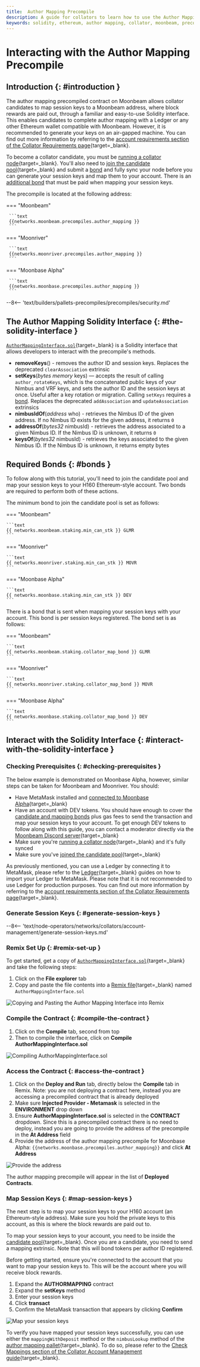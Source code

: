 ```yaml
---
title:  Author Mapping Precompile
description: A guide for collators to learn how to use the Author Mapping Solidity interface to map session keys to a Moonbeam address where block rewards are paid out. 
keywords: solidity, ethereum, author mapping, collator, moonbeam, precompiled, contracts, block producer
---
```


# Interacting with the Author Mapping Precompile

## Introduction {: #introduction }

The author mapping precompiled contract on Moonbeam allows collator candidates to map session keys to a Moonbeam address, where block rewards are paid out, through a familiar and easy-to-use Solidity interface. This enables candidates to complete author mapping with a Ledger or any other Ethereum wallet compatible with Moonbeam. However, it is recommended to generate your keys on an air-gapped machine. You can find out more information by referring to the [account requirements section of the Collator Requirements page](/node-operators/networks/collators/requirements/#account-requirements){target=\_blank}.

To become a collator candidate, you must be [running a collator node](/node-operators/networks/run-a-node/overview){target=\_blank}. You'll also need to [join the candidate pool](/node-operators/networks/collators/activities/#become-a-candidate){target=\_blank} and submit a [bond](#bonds) and fully sync your node before you can generate your session keys and map them to your account. There is an [additional bond](#bonds) that must be paid when mapping your session keys.

The precompile is located at the following address:

=== "Moonbeam"

     ```text
     {{networks.moonbeam.precompiles.author_mapping }}
     ```

=== "Moonriver"

     ```text
     {{networks.moonriver.precompiles.author_mapping }}
     ```

=== "Moonbase Alpha"

     ```text
     {{networks.moonbase.precompiles.author_mapping }}
     ```

--8<-- 'text/builders/pallets-precompiles/precompiles/security.md'

## The Author Mapping Solidity Interface {: #the-solidity-interface }

[`AuthorMappingInterface.sol`](https://github.com/moonbeam-foundation/moonbeam/blob/master/precompiles/author-mapping/AuthorMappingInterface.sol){target=\_blank} is a Solidity interface that allows developers to interact with the precompile's methods.

- **removeKeys**() - removes the author ID and session keys. Replaces the deprecated `clearAssociation` extrinsic
- **setKeys**(*bytes memory* keys) — accepts the result of calling `author_rotateKeys`, which is the concatenated public keys of your Nimbus and VRF keys, and sets the author ID and the session keys at once. Useful after a key rotation or migration. Calling `setKeys` requires a [bond](#mapping-bonds). Replaces the deprecated `addAssociation` and `updateAssociation` extrinsics
- **nimbusIdOf**(*address* who) - retrieves the Nimbus ID of the given address. If no Nimbus ID exists for the given address, it returns `0`
- **addressOf**(*bytes32* nimbusId) - retrieves the address associated to a given Nimbus ID. If the Nimbus ID is unknown, it returns `0`
- **keysOf**(*bytes32* nimbusId) - retrieves the keys associated to the given Nimbus ID. If the Nimbus ID is unknown, it returns empty bytes

## Required Bonds {: #bonds }

To follow along with this tutorial, you'll need to join the candidate pool and map your session keys to your H160 Ethereum-style account. Two bonds are required to perform both of these actions.

The minimum bond to join the candidate pool is set as follows:

=== "Moonbeam"

    ```text
    {{ networks.moonbeam.staking.min_can_stk }} GLMR
    ```

=== "Moonriver"

    ```text
    {{ networks.moonriver.staking.min_can_stk }} MOVR
    ```

=== "Moonbase Alpha"

    ```text
    {{ networks.moonbase.staking.min_can_stk }} DEV
    ```

There is a bond that is sent when mapping your session keys with your account. This bond is per session keys registered. The bond set is as follows:

=== "Moonbeam"

    ```text
    {{ networks.moonbeam.staking.collator_map_bond }} GLMR
    ```
  
=== "Moonriver"

    ```text
    {{ networks.moonriver.staking.collator_map_bond }} MOVR
    ```

=== "Moonbase Alpha"

    ```text
    {{ networks.moonbase.staking.collator_map_bond }} DEV
    ```

## Interact with the Solidity Interface {: #interact-with-the-solidity-interface }

### Checking Prerequisites {: #checking-prerequisites }

The below example is demonstrated on Moonbase Alpha, however, similar steps can be taken for Moonbeam and Moonriver. You should:  

 - Have MetaMask installed and [connected to Moonbase Alpha](/tokens/connect/metamask){target=\_blank}
 - Have an account with DEV tokens. You should have enough to cover the [candidate and mapping bonds](#bonds) plus gas fees to send the transaction and map your session keys to your account. To get enough DEV tokens to follow along with this guide, you can contact a moderator directly via the [Moonbeam Discord server](https://discord.gg/PfpUATX){target=\_blank}
 - Make sure you're [running a collator node](/node-operators/networks/run-a-node/overview){target=\_blank} and it's fully synced
 - Make sure you've [joined the candidate pool](/node-operators/networks/collators/activities/#become-a-candidate){target=\_blank}

As previously mentioned, you can use a Ledger by connecting it to MetaMask, please refer to the [Ledger](/tokens/connect/ledger){target=\_blank} guides on how to import your Ledger to MetaMask. Please note that it is not recommended to use Ledger for production purposes. You can find out more information by referring to the [account requirements section of the Collator Requirements page](/node-operators/networks/collators/requirements/#account-requirements){target=\_blank}.

### Generate Session Keys {: #generate-session-keys }

--8<-- 'text/node-operators/networks/collators/account-management/generate-session-keys.md'

### Remix Set Up {: #remix-set-up }

To get started, get a copy of [`AuthorMappingInterface.sol`](https://github.com/moonbeam-foundation/moonbeam/blob/master/precompiles/author-mapping/AuthorMappingInterface.sol){target=\_blank} and take the following steps:

1. Click on the **File explorer** tab
2. Copy and paste the file contents into a [Remix file](https://remix.ethereum.org){target=\_blank} named `AuthorMappingInterface.sol`

![Copying and Pasting the Author Mapping Interface into Remix](/images/builders/pallets-precompiles/precompiles/author-mapping/author-mapping-1.webp)

### Compile the Contract {: #compile-the-contract }

1. Click on the **Compile** tab, second from top
2. Then to compile the interface, click on **Compile AuthorMappingInterface.sol**

![Compiling AuthorMappingInterface.sol](/images/builders/pallets-precompiles/precompiles/author-mapping/author-mapping-2.webp)

### Access the Contract {: #access-the-contract }

1. Click on the **Deploy and Run** tab, directly below the **Compile** tab in Remix. Note: you are not deploying a contract here, instead you are accessing a precompiled contract that is already deployed
2. Make sure **Injected Provider - Metamask** is selected in the **ENVIRONMENT** drop down
3. Ensure **AuthorMappingInterface.sol** is selected in the **CONTRACT** dropdown. Since this is a precompiled contract there is no need to deploy, instead you are going to provide the address of the precompile in the **At Address** field
4. Provide the address of the author mapping precompile for Moonbase Alpha: `{{networks.moonbase.precompiles.author_mapping}}` and click **At Address**

![Provide the address](/images/builders/pallets-precompiles/precompiles/author-mapping/author-mapping-3.webp)

The author mapping precompile will appear in the list of **Deployed Contracts**.

### Map Session Keys {: #map-session-keys }

The next step is to map your session keys to your H160 account (an Ethereum-style address). Make sure you hold the private keys to this account, as this is where the block rewards are paid out to.

To map your session keys to your account, you need to be inside the [candidate pool](/node-operators/networks/collators/activities/#become-a-candidate){target=\_blank}. Once you are a candidate, you need to send a mapping extrinsic. Note that this will bond tokens per author ID registered.

Before getting started, ensure you're connected to the account that you want to map your session keys to. This will be the account where you will receive block rewards.

1. Expand the **AUTHORMAPPING** contract
2. Expand the **setKeys** method
3. Enter your session keys
4. Click **transact**
5. Confirm the MetaMask transaction that appears by clicking **Confirm**

![Map your session keys](/images/builders/pallets-precompiles/precompiles/author-mapping/author-mapping-4.webp)

To verify you have mapped your session keys successfully, you can use either the `mappingWithDeposit` method or the `nimbusLookup` method of the [author mapping pallet](/node-operators/networks/collators/account-management/#author-mapping-interface){target=\_blank}. To do so, please refer to the [Check Mappings section of the Collator Account Management guide](/node-operators/networks/collators/account-management/#check-the-mappings){target=\_blank}.
